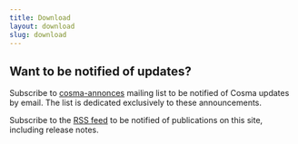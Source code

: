 ```yaml
---
title: Download
layout: download
slug: download
---
```


## Want to be notified of updates?

Subscribe to [cosma-annonces](https://groupes.renater.fr/sympa/info/cosma-annonces) mailing list to be notified of Cosma updates by email. The list is dedicated exclusively to these announcements.

Subscribe to the [RSS feed](https://cosma.graphlab.fr/feed.xml) to be notified of publications on this site, including release notes.